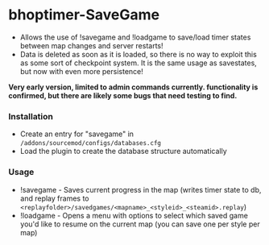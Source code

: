 # bhoptimer-SaveGame
- Allows the use of !savegame and !loadgame to save/load timer states between map changes and server restarts!
- Data is deleted as soon as it is loaded, so there is no way to exploit this as some sort of checkpoint system. It is the same usage as savestates, but now with even more persistence!

**Very early version, limited to admin commands currently. functionality is confirmed, but there are likely some bugs that need testing to find.**

### Installation
- Create an entry for "savegame" in `/addons/sourcemod/configs/databases.cfg`
- Load the plugin to create the database structure automatically

### Usage
- !savegame - Saves current progress in the map (writes timer state to db, and replay frames to `<replayfolder>/savedgames/<mapname>_<styleid>_<steamid>.replay`)
- !loadgame - Opens a menu with options to select which saved game you'd like to resume on the current map (you can save one per style per map)
